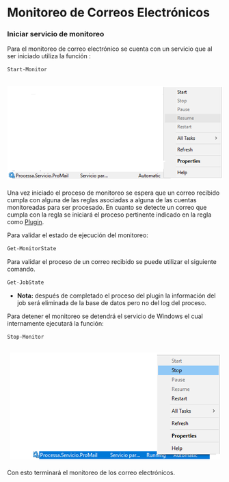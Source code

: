 # Monitoreo de Correos Electrónicos
### Iniciar servicio de monitoreo

Para el monitoreo de correo electrónico se cuenta con un servicio que al ser iniciado utiliza la función :
```powershell
Start-Monitor
```
<h2 align="center"><img src="Start Service.png" /></h2>

Una vez iniciado el proceso de monitoreo se espera que un correo recibido cumpla con alguna de las reglas asociadas a alguna de las cuentas monitoreadas para ser procesado.
En cuanto se detecte un correo que cumpla con la regla se iniciará el proceso pertinente indicado en la regla como [Plugin](Plugin-Manager.md).

Para validar el estado de ejecución del monitoreo:
```powershell
Get-MonitorState
```
Para validar el proceso de un correo recibido se puede utilizar el siguiente comando.

```powershell
Get-JobState
```
- **Nota:**
después de completado el proceso del plugin la información del job será eliminada de la base de datos pero no del log del proceso.

Para detener el monitoreo se detendrá el servicio de Windows el cual internamente ejecutará la función:
```powershell
Stop-Monitor
```
<h2 align="center"><img src="Stop Service.png" /></h2>

Con esto terminará el monitoreo de los correo electrónicos.

